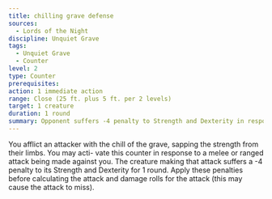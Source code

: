 ```yaml
---
title: chilling grave defense
sources:
  - Lords of the Night
discipline: Unquiet Grave
tags:
  - Unquiet Grave
  - Counter
level: 2
type: Counter
prerequisites:
action: 1 immediate action
range: Close (25 ft. plus 5 ft. per 2 levels)
target: 1 creature
duration: 1 round
summary: Opponent suffers -4 penalty to Strength and Dexterity in response to an attack.
---
```


You afflict an attacker with the chill of the grave, sapping the strength from their limbs. You may acti- vate this counter in response to a melee or ranged attack being made against you. The creature making that attack suffers a -4 penalty to its Strength and Dexterity for 1 round. Apply these penalties before calculating the attack and damage rolls for the attack (this may cause the attack to miss).

